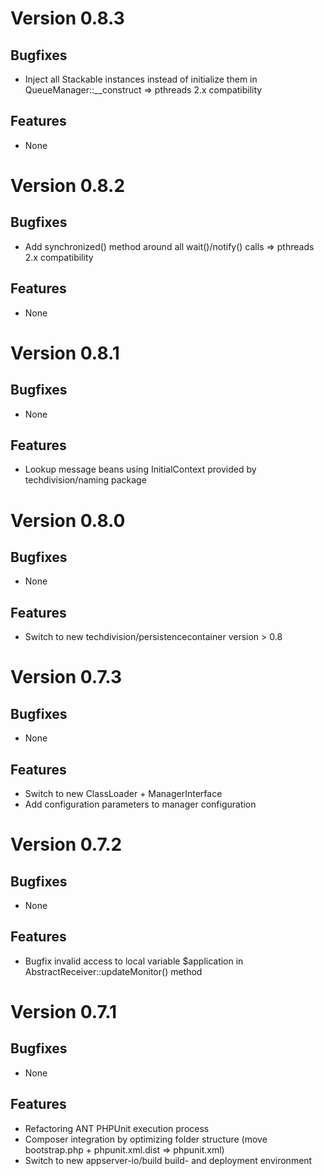 # Version 0.8.3

## Bugfixes

* Inject all Stackable instances instead of initialize them in QueueManager::__construct => pthreads 2.x compatibility

## Features

* None

# Version 0.8.2

## Bugfixes

* Add synchronized() method around all wait()/notify() calls => pthreads 2.x compatibility

## Features

* None

# Version 0.8.1

## Bugfixes

* None

## Features

* Lookup message beans using InitialContext provided by techdivision/naming package

# Version 0.8.0

## Bugfixes

* None

## Features

* Switch to new techdivision/persistencecontainer version > 0.8

# Version 0.7.3

## Bugfixes

* None

## Features

* Switch to new ClassLoader + ManagerInterface
* Add configuration parameters to manager configuration

# Version 0.7.2

## Bugfixes

* None

## Features

* Bugfix invalid access to local variable $application in AbstractReceiver::updateMonitor() method

# Version 0.7.1

## Bugfixes

* None

## Features

* Refactoring ANT PHPUnit execution process
* Composer integration by optimizing folder structure (move bootstrap.php + phpunit.xml.dist => phpunit.xml)
* Switch to new appserver-io/build build- and deployment environment